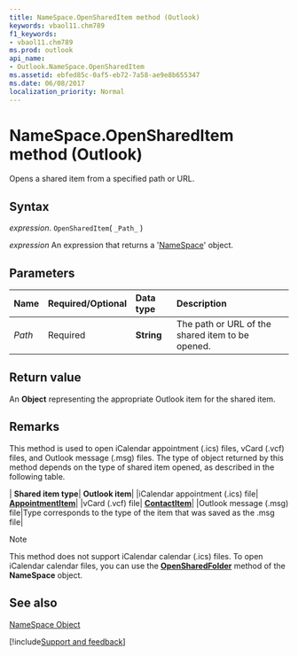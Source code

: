 ```yaml
---
title: NameSpace.OpenSharedItem method (Outlook)
keywords: vbaol11.chm789
f1_keywords:
- vbaol11.chm789
ms.prod: outlook
api_name:
- Outlook.NameSpace.OpenSharedItem
ms.assetid: ebfed85c-0af5-eb72-7a58-ae9e8b655347
ms.date: 06/08/2017
localization_priority: Normal
---
```



# NameSpace.OpenSharedItem method (Outlook)

Opens a shared item from a specified path or URL.


## Syntax

_expression_. `OpenSharedItem`( `_Path_` )

 _expression_ An expression that returns a '[NameSpace](Outlook.NameSpace.md)' object.


## Parameters



|Name|Required/Optional|Data type|Description|
|:-----|:-----|:-----|:-----|
| _Path_|Required| **String**|The path or URL of the shared item to be opened.|

## Return value

An  **Object** representing the appropriate Outlook item for the shared item.


## Remarks

This method is used to open iCalendar appointment (.ics) files, vCard (.vcf) files, and Outlook message (.msg) files. The type of object returned by this method depends on the type of shared item opened, as described in the following table.



| **Shared item type**| **Outlook item**|
|iCalendar appointment (.ics) file| **[AppointmentItem](Outlook.AppointmentItem.md)**|
|vCard (.vcf) file| **[ContactItem](Outlook.ContactItem.md)**|
|Outlook message (.msg) file|Type corresponds to the type of the item that was saved as the .msg file|

> [!NOTE] 
> This method does not support iCalendar calendar (.ics) files. To open iCalendar calendar files, you can use the  **[OpenSharedFolder](Outlook.NameSpace.OpenSharedFolder.md)** method of the **NameSpace** object.


## See also


[NameSpace Object](Outlook.NameSpace.md)

[!include[Support and feedback](~/includes/feedback-boilerplate.md)]
